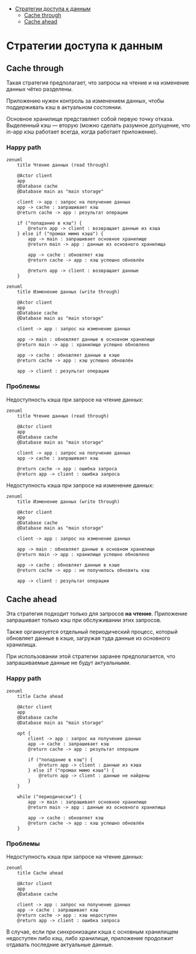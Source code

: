 - [Стратегии доступа к данным](#стратегии-доступа-к-данным)
  - [Cache through](#cache-through)
  - [Cache ahead](#cache-ahead)

# Стратегии доступа к данным

## Cache through

Такая стратегия предполагает, что запросы на чтение и на изменение данных чётко разделены.

Приложению нужен контроль за изменением данных, чтобы поддерживать кэш в актуальном состоянии.

Основное хранилище представляет собой первую точку отказа. Выделенный кэш — вторую (можно сделать разумное допущение, что in-app кэш работает всегда, когда работает приложение).

### Happy path

```mermaid
zenuml
    title Чтение данных (read through)
    
    @Actor client
    app
    @Database cache
    @Database main as "main storage"
    
    client -> app : запрос на получение данных
    app -> cache : запрашивает кэш
    @return cache -> app : результат операции
    
    if ("попадание в кэш") {
        @return app -> client : возвращает данные из кэша
    } else if ("промах мимо кэша") {
        app -> main : запрашивает основное хранилище
        @return main -> app : данные из основного хранилища
        
        app -> cache : обновляет кэш
        @return cache -> app : кэш успешно обновлён
        
        @return app -> client : возвращает данные
    }
```

```mermaid
zenuml
    title Изменение данных (write through)
    
    @Actor client
    app
    @Database cache
    @Database main as "main storage"
    
    client -> app : запрос на изменение данных
    
    app -> main : обновляет данные в основном хранилище
    @return main -> app : хранилище успешно обновлено
    
    app -> cache : обновляет данные в кэше
    @return cache -> app : кэш успешно обновлён
    
    app -> client : результат операции
```

### Проблемы

Недоступность кэша при запросе на чтение данных:

```mermaid
zenuml
    title Чтение данных (read through)
    
    @Actor client
    app
    @Database cache
    @Database main as "main storage"
    
    client -> app : запрос на получение данных
    app -> cache : запрашивает кэш
    
    @return cache -> app : ошибка запроса
    @return app -> client : ошибка запроса
```

Недоступность кэша при запросе на изменение данных:

```mermaid
zenuml
    title Изменение данных (write through)
    
    @Actor client
    app
    @Database cache
    @Database main as "main storage"
    
    client -> app : запрос на изменение данных
    
    app -> main : обновляет данные в основном хранилище
    @return main -> app : хранилище успешно обновлено
    
    app -> cache : обновляет данные в кэше
    @return cache -> app : не получилось обновить кэш
    
    app -> client : результат операции
```

## Cache ahead

Эта стратегия подходит только для запросов **на чтение**. Приложение запрашивает только кэш при обслуживании этих запросов. 

Также организуется отдельный периодический процесс, который обновляет данные в кэше, загружая туда данные из основного хранилища.

При использовании этой стратегии заранее предполагается, что запрашиваемые данные не будут актуальными.

### Happy path

```mermaid
zenuml
    title Cache ahead
    
    @Actor client
    app
    @Database cache
    @Database main as "main storage"
    
    opt {
        client -> app : запрос на получение данных
        app -> cache : запрашивает кэш
        @return cache -> app : результат операции
        
        if ("попадание в кэш") {
            @return app -> client : данные из кэша
        } else if ("промах мимо кэша") {
            @return app -> client : данные не найдены
        }
    }
    
    while ("периодически") {
        app -> main : запрашивает основное хранилище
        @return main -> app : данные из основного хранилища
        
        app -> cache : обновляет кэш
        @return cache -> app : кэш успешно обновлён
    }
```

### Проблемы

Недоступность кэша при запросе на чтение данных:

```mermaid
zenuml
    title Cache ahead
    
    @Actor client
    app
    @Database cache
    
    client -> app : запрос на получение данных
    app -> cache : запрашивает кэш
    @return cache -> app : кэш недоступен
    @return app -> client : ошибка запроса
```

В случае, если при синхронизации кэша с основным хранилищем недоступен либо кэш, либо хранилище, приложение продолжит отдавать последние актуальные данные.
